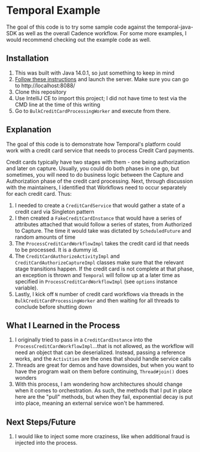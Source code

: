 # Temporal Example

The goal of this code is to try some sample code against the temporal-java-SDK as well as the overall Cadence workflow. For some more examples, I would recommend checking out the example code as well.

## Installation

1. This was built with Java 14.0.1, so just something to keep in mind
1. [Follow these instructions](https://docs.temporal.io/docs/installing-server) and launch the server. Make sure you can go to http://localhost:8088/
1. Clone this repository
1. Use IntelliJ CE to import this project; I did not have time to test via the CMD line at the time of this writing
1. Go to `BulkCreditCardProcessingWorker` and execute from there.

## Explanation

The goal of this code is to demonstrate how Temporal's platform could work with a credit card service that needs to process Credit Card payments.

Credit cards typically have two stages with them - one being authorization and later on capture. Usually, you could do both phases in one go, but sometimes, you will need to do business logic between the Capture and Authorization phase of the credit card processing. Next, through discussion with the maintainers, I identified that Workflows need to occur separately for each credit card. Thus:

1. I needed to create a `CreditCardService` that would gather a state of a credit card via Singleton pattern
1. I then created a `FakeCreditCardInstance` that would have a series of attributes attached that would follow a series of states, from Authorized to Capture. The time it would take was dictated by `ScheduledFuture` and random amounts of time
1. The `ProcessCreditCardWorkflowImpl` takes the credit card id that needs to be processed. It is a dummy id.
1. The `CreditCardAuthorizeActivityImpl` and `CreditCardAuthorizeCaptureImpl` classes make sure that the relevant stage transitions happen. If the credit card is not complete at that phase, an exception is thrown and `Temporal` will follow up at a later time as specified in `ProcessCreditCardWorkflowImpl` (see `options` instance variable).
1. Lastly, I kick off `N` number of credit card workflows via threads in the `BulkCreditCardProcessingWorker` and then waiting for all threads to conclude before shutting down

## What I Learned in the Process

1. I originally tried to pass in a `CreditCardInstance` into the `ProcessCreditCardWorkflowImpl`...that is not allowed, as the workflow will need an object that can be deserialized. Instead, passing a reference works, and the `Activities` are the ones that should handle service calls
1. Threads are great for demos and have downsides, but when you want to have the program wait on them before continuing, `Thread#join()` does wonders
1. With this process, I am wondering how architectures should change when it comes to orchestration. As such, the methods that I put in place here are the "pull" methods, but when they fail, exponential decay is put into place, meaning an external service won't be hammered.

## Next Steps/Future

1. I would like to inject some more craziness, like when additional fraud is injected into the process.
